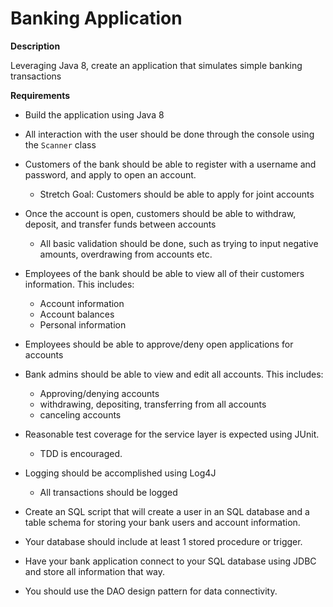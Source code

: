 # Banking Application

**Description**

Leveraging Java 8, create an application that simulates simple banking transactions

**Requirements**
*	Build the application using Java 8
*	All interaction with the user should be done through the console using the `Scanner` class
*	Customers of the bank should be able to register with a username and password, and apply to open an account.
    * Stretch Goal: Customers should be able to apply for joint accounts
*	Once the account is open, customers should be able to withdraw, deposit, and transfer funds between accounts
    * All basic validation should be done, such as trying to input negative amounts, overdrawing from accounts etc.
*	Employees of the bank should be able to view all of their customers information. This includes:
    * Account information
    * Account balances
    * Personal information
*	Employees should be able to approve/deny open applications for accounts
*	Bank admins should be able to view and edit all accounts. This includes:
    * Approving/denying accounts
    * withdrawing, depositing, transferring from all accounts
    * canceling accounts
*	Reasonable test coverage for the service layer is expected using JUnit.
    * TDD is encouraged.
*	Logging should be accomplished using Log4J
    * All transactions should be logged

* Create an SQL script that will create a user in an SQL database and a table schema for storing your bank users and account information.
* Your database should include at least 1 stored procedure or trigger.
* Have your bank application connect to your SQL database using JDBC and store all information that way.
* You should use the DAO design pattern for data connectivity.
